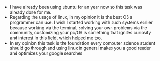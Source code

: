 - I have already been using ubuntu for an year now
so this task was already done for me. 
- Regarding the usage of linux, in my opinion it is the best OS a programmer
can use. I wish I started working with such systems earlier because working via the terminal,
solving your own problems via
the community, customizing your pc/OS is something
that ignites curiosity and interest in this field, which helped me too.
- In my opinion this task is the foundation every computer science
student should go through and using linux in general makes you a good reader and
optimizes your google searches
